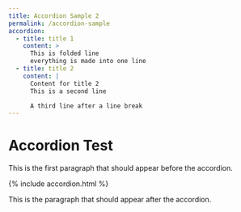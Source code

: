 ```yaml
---
title: Accordion Sample 2
permalink: /accordion-sample
accordion:
  - title: title 1
    content: >
      This is folded line
      everything is made into one line
  - title: title 2
    content: |
      Content for title 2
      This is a second line

      A third line after a line break
---
```


# Accordion Test

This is the first paragraph that should appear before the accordion.

{% include accordion.html %}

This is the paragraph that should appear after the accordion.